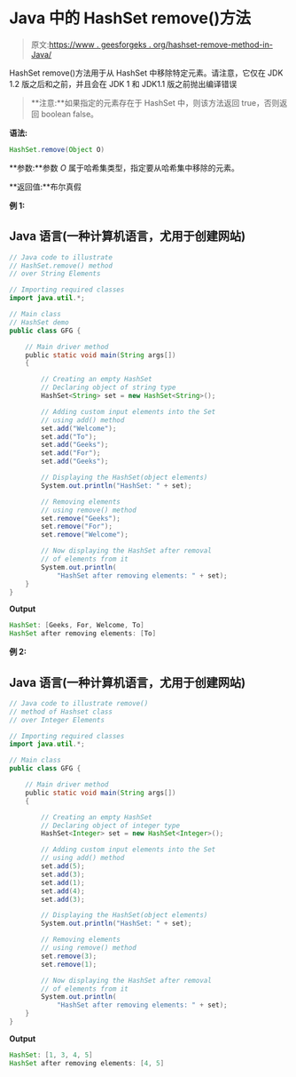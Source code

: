 # Java 中的 HashSet remove()方法

> 原文:[https://www . geesforgeks . org/hashset-remove-method-in-Java/](https://www.geeksforgeeks.org/hashset-remove-method-in-java/)

HashSet remove()方法用于从 HashSet 中移除特定元素。请注意，它仅在 JDK 1.2 版之后和之前，并且会在 JDK 1 和 JDK1.1 版之前抛出编译错误

> **注意:**如果指定的元素存在于 HashSet 中，则该方法返回 true，否则返回 boolean false。

**语法:**

```java
HashSet.remove(Object O)
```

**参数:**参数 *O* 属于哈希集类型，指定要从哈希集中移除的元素。

**返回值:**布尔真假

**例 1:**

## Java 语言(一种计算机语言，尤用于创建网站)

```java
// Java code to illustrate
// HashSet.remove() method
// over String Elements

// Importing required classes
import java.util.*;

// Main class
// HashSet demo
public class GFG {

    // Main driver method
    public static void main(String args[])
    {

        // Creating an empty HashSet
        // Declaring object of string type
        HashSet<String> set = new HashSet<String>();

        // Adding custom input elements into the Set
        // using add() method
        set.add("Welcome");
        set.add("To");
        set.add("Geeks");
        set.add("For");
        set.add("Geeks");

        // Displaying the HashSet(object elements)
        System.out.println("HashSet: " + set);

        // Removing elements
        // using remove() method
        set.remove("Geeks");
        set.remove("For");
        set.remove("Welcome");

        // Now displaying the HashSet after removal
        // of elements from it
        System.out.println(
            "HashSet after removing elements: " + set);
    }
}
```

**Output**

```java
HashSet: [Geeks, For, Welcome, To]
HashSet after removing elements: [To]
```

**例 2:**

## Java 语言(一种计算机语言，尤用于创建网站)

```java
// Java code to illustrate remove()
// method of Hashset class
// over Integer Elements

// Importing required classes
import java.util.*;

// Main class
public class GFG {

    // Main driver method
    public static void main(String args[])
    {

        // Creating an empty HashSet
        // Declaring object of integer type
        HashSet<Integer> set = new HashSet<Integer>();

        // Adding custom input elements into the Set
        // using add() method
        set.add(5);
        set.add(3);
        set.add(1);
        set.add(4);
        set.add(3);

        // Displaying the HashSet(object elements)
        System.out.println("HashSet: " + set);

        // Removing elements
        // using remove() method
        set.remove(3);
        set.remove(1);

        // Now displaying the HashSet after removal
        // of elements from it
        System.out.println(
            "HashSet after removing elements: " + set);
    }
}
```

**Output**

```java
HashSet: [1, 3, 4, 5]
HashSet after removing elements: [4, 5]
```